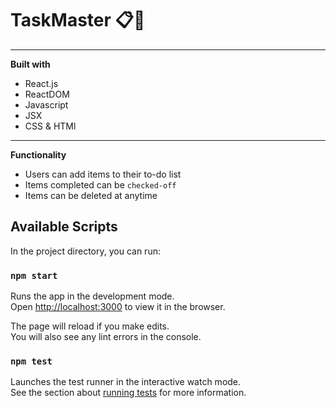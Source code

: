 
# TaskMaster 📋📆
*****


**Built with**
 * React.js
 * ReactDOM
 * Javascript
 * JSX
 * CSS & HTMl

******

**Functionality**
 * Users can add items to their to-do list
 * Items completed can be `checked-off`
 * Items can be deleted at anytime 

## Available Scripts

In the project directory, you can run:

### `npm start`

Runs the app in the development mode.<br>
Open [http://localhost:3000](http://localhost:3000) to view it in the browser.

The page will reload if you make edits.<br>
You will also see any lint errors in the console.

### `npm test`

Launches the test runner in the interactive watch mode.<br>
See the section about [running tests](https://facebook.github.io/create-react-app/docs/running-tests) for more information.


